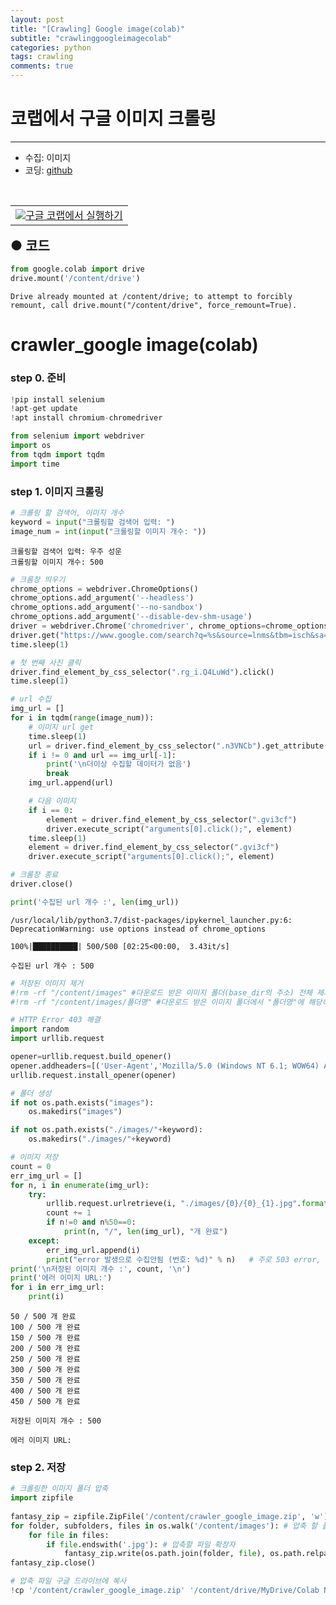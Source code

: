 ```yaml
---
layout: post
title: "[Crawling] Google image(colab)"
subtitle: "crawlinggoogleimagecolab"
categories: python
tags: crawling
comments: true
---
```


# 코랩에서 구글 이미지 크롤링

***

* 수집: 이미지
* 코딩: [github](https://github.com/JeongJaeyoung0/crawler/blob/f75c8d0a92c01c0a1813da4eb8e38555f4e82652/210708_crawler_google_image(colab).ipynb, "github")

<br>

<table align="left">
  <td>
    <a target="_blank" href="https://colab.research.google.com/github/JeongJaeyoung0/crawler/blob/main/210708_crawler_google_image(colab).ipynb"><img src="https://www.tensorflow.org/images/colab_logo_32px.png"/>구글 코랩에서 실행하기</a>
  </td>
</table>

***
## ● 코드

```python
from google.colab import drive
drive.mount('/content/drive')
```

    Drive already mounted at /content/drive; to attempt to forcibly remount, call drive.mount("/content/drive", force_remount=True).
    

# crawler_google image(colab)

### step 0. 준비


```python
!pip install selenium
!apt-get update
!apt install chromium-chromedriver
```


```python
from selenium import webdriver
import os
from tqdm import tqdm
import time
```

### step 1. 이미지 크롤링


```python
# 크롤링 할 검색어, 이미지 개수
keyword = input("크롤링할 검색어 입력: ")
image_num = int(input("크롤링할 이미지 개수: "))
```

    크롤링할 검색어 입력: 우주 성운
    크롤링할 이미지 개수: 500
    


```python
# 크롬창 띄우기
chrome_options = webdriver.ChromeOptions()
chrome_options.add_argument('--headless')
chrome_options.add_argument('--no-sandbox')
chrome_options.add_argument('--disable-dev-shm-usage')
driver = webdriver.Chrome('chromedriver', chrome_options=chrome_options)
driver.get("https://www.google.com/search?q=%s&source=lnms&tbm=isch&sa=X&ved=2ahUKEwj_weCY6M7xAhUHhZQKHRgRDy0Q_AUoAXoECAEQAw&biw=1920&bih=937"%keyword)
time.sleep(1)

# 첫 번째 사진 클릭
driver.find_element_by_css_selector(".rg_i.Q4LuWd").click()
time.sleep(1)

# url 수집
img_url = []
for i in tqdm(range(image_num)):
    # 이미지 url get
    time.sleep(1)
    url = driver.find_element_by_css_selector(".n3VNCb").get_attribute("src")
    if i != 0 and url == img_url[-1]:
        print('\n더이상 수집할 데이터가 없음')
        break
    img_url.append(url)

    # 다음 이미지
    if i == 0:
        element = driver.find_element_by_css_selector(".gvi3cf")
        driver.execute_script("arguments[0].click();", element)
    time.sleep(1)
    element = driver.find_element_by_css_selector(".gvi3cf")
    driver.execute_script("arguments[0].click();", element)

# 크롬창 종료
driver.close()

print('수집된 url 개수 :', len(img_url))
```

    /usr/local/lib/python3.7/dist-packages/ipykernel_launcher.py:6: DeprecationWarning: use options instead of chrome_options
      
    100%|██████████| 500/500 [02:25<00:00,  3.43it/s]

    수집된 url 개수 : 500
    

    
    


```python
# 저장된 이미지 제거
#!rm -rf "/content/images" #다운로드 받은 이미지 폴더(base_dir의 주소) 전체 제거
#!rm -rf "/content/images/폴더명" #다운로드 받은 이미지 폴더에서 "폴더명"에 해당하는 폴더 전체 제거
```


```python
# HTTP Error 403 해결
import random
import urllib.request

opener=urllib.request.build_opener()
opener.addheaders=[('User-Agent','Mozilla/5.0 (Windows NT 6.1; WOW64) AppleWebKit/537.36 (KHTML, like Gecko) Chrome/36.0.1941.0 Safari/537.36')]
urllib.request.install_opener(opener)

# 폴더 생성
if not os.path.exists("images"):
    os.makedirs("images")

if not os.path.exists("./images/"+keyword):
    os.makedirs("./images/"+keyword)

# 이미지 저장
count = 0
err_img_url = []
for n, i in enumerate(img_url):
    try:
        urllib.request.urlretrieve(i, "./images/{0}/{0}_{1}.jpg".format(keyword, count))
        count += 1
        if n!=0 and n%50==0:
            print(n, "/", len(img_url), "개 완료")
    except:
        err_img_url.append(i)
        print("error 발생으로 수집안됨 (번호: %d)" % n)   # 주로 503 error, error 발생시 수동으로 이미지 저장 (  img_url[error No.]  )
print('\n저장된 이미지 개수 :', count, '\n')
print('에러 이미지 URL:')
for i in err_img_url:
    print(i)
```

    50 / 500 개 완료
    100 / 500 개 완료
    150 / 500 개 완료
    200 / 500 개 완료
    250 / 500 개 완료
    300 / 500 개 완료
    350 / 500 개 완료
    400 / 500 개 완료
    450 / 500 개 완료
    
    저장된 이미지 개수 : 500 
    
    에러 이미지 URL:
    

### step 2. 저장


```python
# 크롤링한 이미지 폴더 압축
import zipfile
 
fantasy_zip = zipfile.ZipFile('/content/crawler_google_image.zip', 'w') # 압축 후 저장 위치
for folder, subfolders, files in os.walk('/content/images'): # 압축 할 폴더
    for file in files:
        if file.endswith('.jpg'): # 압축할 파일 확장자
            fantasy_zip.write(os.path.join(folder, file), os.path.relpath(os.path.join(folder,file), '/content/images/'), compress_type = zipfile.ZIP_DEFLATED)
fantasy_zip.close()
```


```python
# 압축 파일 구글 드라이브에 복사
!cp '/content/crawler_google_image.zip' '/content/drive/MyDrive/Colab Notebooks/crawler_google_image.zip'
```
